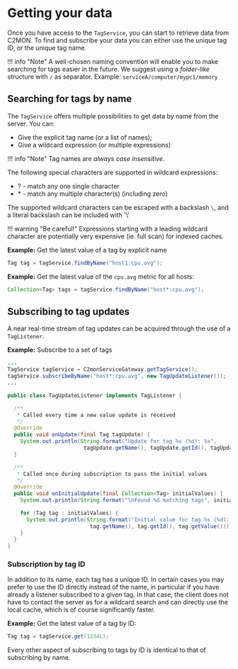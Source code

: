 # Getting your data

Once you have access to the `TagService`, you can start to retrieve data from C2MON. To find and subscribe your data you can either use the unique tag ID,
or the unique tag name.

!!! info "Note"
    A well-chosen naming convention will enable you to make searching for tags easier in the future. 
    We suggest using a _folder-like_ structure with `/` as separator.
    Example: `serviceA/computer/mypc1/memory`

## Searching for tags by name

The `TagService` offers multiple possibilities to get data by name from the server. You can:

- Give the explicit tag name (or a list of names);
- Give a wildcard expression (or multiple expressions)

!!! info "Note"
    Tag names are *always case insensitive*.

The following special characters are supported in wildcard expressions:

- ? - match any one single character
- \* - match any multiple character(s) (including zero)

The supported wildcard characters can be escaped with a backslash `\`, and a literal backslash can be included with '\\'

!!! warning "Be careful!"
    Expressions starting with a leading wildcard character are potentially very expensive (ie. full scan) for indexed caches.

**Example:** Get the latest value of a tag by explicit name
```java
Tag tag = tagService.findByName("host1:cpu.avg");
```

**Example:** Get the latest value of the `cpu.avg` metric for all hosts:
```java
Collection<Tag> tags = tagService.findByName("host*:cpu.avg");
```

## Subscribing to tag updates

A near real-time stream of tag updates can be acquired through the use of a `TagListener`.

**Example:** Subscribe to a set of tags
```java
...
TagService tagService = C2monServiceGateway.getTagService();
tagService.subscribeByName("host*:cpu.avg", new TagUpdateListener());
...

public class TagUpdateListener implements TagListener {

  /**
   * Called every time a new value update is received
   */
  @Override
  public void onUpdate(final Tag tagUpdate) {
    System.out.println(String.format("Update for tag %s (%d): %s",
                        tagUpdate.getName(), tagUpdate.getId(), tagUpdate.getValue()));
  }

  /**
   * Called once during subscription to pass the initial values
   */
  @Override
  public void onInitialUpdate(final Collection<Tag> initialValues) {
    System.out.println(String.format("\nFound %d matching tags", initialValues.size()));

    for (Tag tag : initialValues) {
      System.out.println(String.format("Initial value for tag %s (%d): %s",
                          tag.getName(), tag.getId(), tag.getValue()));
    }
  }
}
```

### Subscription by tag ID

In addition to its name, each tag has a unique ID. In certain cases you may prefer to use the ID directly instead of the name, in particular if
you have already a listener subscribed to a given tag. In that case, the client does not have to contact the server as for a wildcard search and can
directly use the local cache, which is of course significantly faster.

**Example:** Get the latest value of a tag by ID:
```java
Tag tag = tagService.get(1234L);
```

Every other aspect of subscribing to tags by ID is identical to that of subscribing by name.
